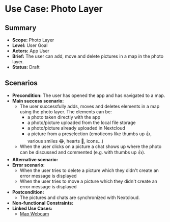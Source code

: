 # Use Case: Photo Layer

## Summary

- **Scope:** Photo Layer
- **Level:** User Goal
- **Actors:** App User
- **Brief:** The user can add, move and delete pictures in a map in the photo layer.
- **Status:** Draft

## Scenarios

- **Precondition:**
  The user has opened the app and has navigated to a map.
- **Main success scenario:**
  - The user successfully adds, moves and deletes elements in a map using the photo layer. The elements can be:
    - a photo taken directly with the app
    - a photo/picture uploaded from the local file storage
    - a photo/picture already uploaded in Nextcloud
    - a picture from a preselection (emoticons like thumbs up 👍, various smiles 😂, hearts 💞, icons...)
  - When the user clicks on a picture a chat shows up where the photo can be discussed and commented (e.g. with thumbs up 👍).
- **Alternative scenario:**
- **Error scenario:**
  - When the user tries to delete a picture which they didn't create an error message is displayed
  - When the user tries to move a picture which they didn't create an error message is displayed
- **Postcondition:**
  - The pictures and chats are synchronized with Nextcloud.
- **Non-functional Constraints:**
- **Linked Use Cases:**
  - [Map Webcam](./map_webcam.md)
